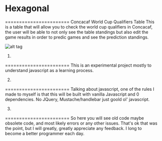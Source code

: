 # Hexagonal
=======================
Concacaf World Cup Qualifiers Table
This is a table that will allow you to check the world cup qualifiers in Concacaf, the user will be able to not only see the table standings but also edit the game results in order to predic games and see the prediction standings.

![alt tag](https://raw.githubusercontent.com/username/projectname/branch/path/to/img.png|alt=Hexagonal)

1.
=======================
This is an experimental project mostly to understand javascript as a learning process.

2.
=======================
Talking about javascript, one of the rules I made to myself is that this will be built with vanilla Javascript and 0 dependencies. No JQuery, Mustache/handlebar just goold ol' javascript.

3.
=======================
So here you will see old code maybe obsolete code, and most likely errors or any other issues. That's ok that was the point, but I will greatly, greatly appreciate any feedback. I long to become a better programmer each day.